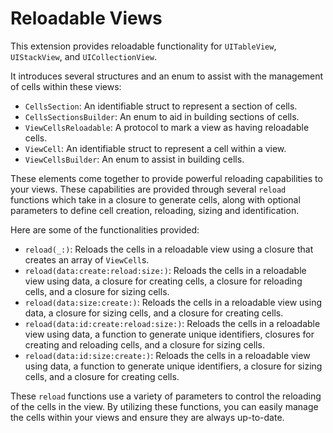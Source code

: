 # Reloadable Views

This extension provides reloadable functionality for `UITableView`, `UIStackView`, and `UICollectionView`. 

It introduces several structures and an enum to assist with the management of cells within these views:

- `CellsSection`: An identifiable struct to represent a section of cells.
- `CellsSectionsBuilder`: An enum to aid in building sections of cells.
- `ViewCellsReloadable`: A protocol to mark a view as having reloadable cells.
- `ViewCell`: An identifiable struct to represent a cell within a view.
- `ViewCellsBuilder`: An enum to assist in building cells.

These elements come together to provide powerful reloading capabilities to your views. These capabilities are provided through several `reload` functions which take in a closure to generate cells, along with optional parameters to define cell creation, reloading, sizing and identification.

Here are some of the functionalities provided:

- `reload(_:)`: Reloads the cells in a reloadable view using a closure that creates an array of `ViewCell`s.
- `reload(data:create:reload:size:)`: Reloads the cells in a reloadable view using data, a closure for creating cells, a closure for reloading cells, and a closure for sizing cells.
- `reload(data:size:create:)`: Reloads the cells in a reloadable view using data, a closure for sizing cells, and a closure for creating cells.
- `reload(data:id:create:reload:size:)`: Reloads the cells in a reloadable view using data, a function to generate unique identifiers, closures for creating and reloading cells, and a closure for sizing cells.
- `reload(data:id:size:create:)`: Reloads the cells in a reloadable view using data, a function to generate unique identifiers, a closure for sizing cells, and a closure for creating cells.

These `reload` functions use a variety of parameters to control the reloading of the cells in the view. By utilizing these functions, you can easily manage the cells within your views and ensure they are always up-to-date.